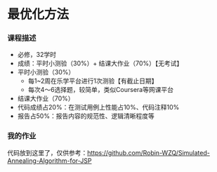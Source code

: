# 最优化方法

### 课程描述

- 必修，32学时
- 成绩：平时小测验（30%）+ 结课大作业（70%）【无考试】
- 平时小测验（30%）
  - 每1~2周在乐学平台进行1次测验【有截止日期】
  - 每次4～6选择题，较简单，类似Coursera等网课平台
-  结课大作业（70%）
  - 代码成绩占20%：在测试用例上性能占10%、代码注释10%
  - 报告占50%：报告内容的规范性、逻辑清晰程度等


### 我的作业

代码放到这里了，仅供参考：https://github.com/Robin-WZQ/Simulated-Annealing-Algorithm-for-JSP
